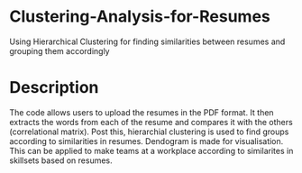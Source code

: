 # Clustering-Analysis-for-Resumes
Using Hierarchical Clustering for finding similarities between resumes and grouping them accordingly 

# Description
The code allows users to upload the resumes in the PDF format. It then extracts the words from each of the resume and compares it with the others (correlational matrix). Post this, hierarchial clustering is used to find groups according to similarities in resumes. Dendogram is made for visualisation. This can be applied to make teams at a workplace according to similarites in skillsets based on resumes.
